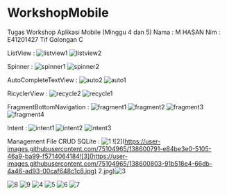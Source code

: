 # WorkshopMobile
Tugas Workshop Aplikasi Mobile (Minggu 4 dan 5)
Nama : M HASAN
Nim : E41201427
Tif Golongan C

ListView :
![listview1](https://user-images.githubusercontent.com/75104965/136177979-f88637c5-9aac-4113-b77c-cd329746d67d.png)
![listview2](https://user-images.githubusercontent.com/75104965/136177995-10e99cab-429a-4bc7-aa79-da9e5d2dbc54.png)

Spinner :
![spinner1](https://user-images.githubusercontent.com/75104965/136178056-24ad1ed2-1acd-4fa4-978a-1a50620d6d8b.png)
![spinner2](https://user-images.githubusercontent.com/75104965/136178065-a7a8f927-d303-4f3a-a4d3-e003e775e686.png)

AutoCompleteTextView :
![auto2](https://user-images.githubusercontent.com/75104965/136178152-9d0d9b94-c3d5-425f-bdfa-6f278da66ad5.png)
![auto1](https://user-images.githubusercontent.com/75104965/136178163-13051168-cf7b-4f72-a679-82bade16479a.png)

RicyclerView :
![recycle2](https://user-images.githubusercontent.com/75104965/136178335-913f356f-e390-45d5-9a0e-ae2adb76255a.png)
![recycle1](https://user-images.githubusercontent.com/75104965/136178340-a71360d6-9802-44cc-a5ae-1cbfdc911f78.png)

FragmentBottomNavigation :
![fragment1](https://user-images.githubusercontent.com/75104965/136745647-d930c8a4-ff45-45f8-93ad-93257137b891.png)
![fragment2](https://user-images.githubusercontent.com/75104965/136745657-fddaeecd-489d-43ea-989a-fa930a7674e9.png)
![fragment3](https://user-images.githubusercontent.com/75104965/136745668-e9ad3f10-6eb6-43e7-9287-cf2f84de62e8.png)
![fragment4](https://user-images.githubusercontent.com/75104965/136745684-9ff80133-583e-4153-9a01-ee51c598f55e.png)

Intent :
![intent1](https://user-images.githubusercontent.com/75104965/137411348-6ef5bedb-d400-4c3d-b091-d56fcfd22bd8.png)
![intent2](https://user-images.githubusercontent.com/75104965/137411359-b68d71f5-f1b3-41d1-8cbe-59452556bbe7.png)
![intent3](https://user-images.githubusercontent.com/75104965/137411366-186284ad-db24-4d8d-ab8f-42074406f8e3.png)

Management File CRUD SQLite :
![1](https://user-images.githubusercontent.com/75104965/138600788-dd2007f4-6c7f-4199-ae5f-41fc88f78067.jpg)
![2](https://user-images.githubusercontent.com/75104965/138600791-e84be3e0-5105-46a9-ba99-f5714064184![3](https://user-images.githubusercontent.com/75104965/138600803-91b518e4-66db-4a46-ad93-00caf648c1c8.jpg)
2.jpg)![3](https://user-images.githubusercontent.com/75104965/138600822-aee6c8f4-d7a0-4155-8376-8a592f50ee46.jpg)

![8](https://user-images.githubusercontent.com/75104965/138600829-bf354329-5331-4d56-b835-ea259e8926c4.jpg)
![9](https://user-images.githubusercontent.com/75104965/138600831-c6218c7e-51fd-4502-b45f-c6b38b86a783.jpg)
![4](https://user-images.githubusercontent.com/75104965/138600832-a949d573-f617-4ac1-88b4-00d5b070158b.jpg)
![5](https://user-images.githubusercontent.com/75104965/138600833-054ff1a7-13d8-41cf-80ec-8cf1021b9ebc.jpg)
![6](https://user-images.githubusercontent.com/75104965/138600837-bb3a9035-6d74-4ac1-8e3f-9fd9fc20a449.jpg)
![7](https://user-images.githubusercontent.com/75104965/138600840-0bd45828-295e-4b26-99ad-44b49cec87c7.jpg)
